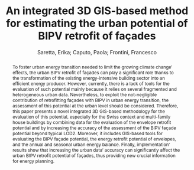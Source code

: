 ---
layout: technique
title: "An integrated 3D GIS-based method for estimating the urban potential of BIPV retrofit of façades"
classifications:
    system_type: "False"
    technique: "False"
    design_study: "False"
    evaluation: "False"
    data: "False"
    analysis: "True"
    generation: "False"
    curation_and_transformation: "False"
    management: "True"
    modeling: "True"
    urban_analysis: "True"
    visualization: "True"
    sunlight_access: "True"
    wind_ventilation: "False"
    view_impact: "False"
    energy: "True"
    damage_and_disaster_management: "False"
    climate: "False"
    sound: "False"
    property_cadastre: "False"
    other_use: "False"
    lookup: "False"
    browse: "False"
    locate: "True"
    explore: "False"
    identify: "True"
    compare: "False"
    summarize: "False"
    distribution: "False"
    trends: "False"
    outliers: "False"
    extremes: "True"
    features: "False"
    target_discovery: "False"
    target_access: "True"
    spatial_relation: "True"
    buildings: "True"
    streets: "False"
    nature: "False"
    uniform_discretization: "False"
    structural_subdivision: "False"
    univariate: "False"
    multivariate: "True"
    volumetric: "False"
    temporal: "True"
    sensing: "False"
    statistical: "False"
    simulation_based: "True"
    learning_based: "False"
    surveyed: "False"
    site: "False"
    block: "True"
    multi_block: "True"
    city: "False"
    va_wo_model: "False"
    post_model: "True"
    model_integrated: "False"
    assisted_models: "False"
    overlay: "True"
    embedded: "False"
    linked: "False"
    temporal_jx: "False"
    spatial_jx: "False"
    filter: "False"
    aggregate: "True"
    embed: "False"
    glyphs: "False"
    bar_charts: "True"
    scatterplots: "False"
    linegraphs: "False"
    matrix: "False"
    grid: "False"
    boxplot: "False"
    parallel_coordinates: "False"
    map_2d: "False"
    map_3d: "True"
    walking: "False"
    steering: "False"
    selection_based: "False"
    manipulation_based: "True"
    distortion: "False"
    ghosting: "False"
    culling: "False"
    birds_view: "True"
    multi_view: "False"
    assisted_steering: "False"
    other: "False"
    vr_cave: "False"
    ar: "False"
    desktop: "True"
    mobile: "False"
    case_study: "True"
    user_study: "False"
    statistical_evaluation: "True"
    expert_interviews: "False"
key: "BLYJZDWU"
item_type: "journalArticle"
publication_year: "2020"
author: "Saretta, Erika; Caputo, Paola; Frontini, Francesco"
publication_title: "Sustainable Cities and Society"
isbn: "nan"
issn: "22106707"
doi: "10.1016/j.scs.2020.102410"
url_paper: "https://linkinghub.elsevier.com/retrieve/pii/S2210670720306314"
abstract_note: "nan"
date_added: "2023-01-30 00:33:43"
date_modified: "2023-01-30 00:33:43"
access_date: "2023-01-30 00:33:43"
pages: "102410"
num_pages: "nan"
issue: "nan"
volume: "62.0"
number_of_volumes: "nan"
journal_abbreviation: "Sustainable Cities and Society"
short_title: "nan"
series: "nan"
series_number: "nan"
series_text: "nan"
series_title: "nan"
publisher: "nan"
place: "nan"
language: "en"
rights: "nan"
type: "nan"
archive: "nan"
archive_location: "nan"
library_catalog: "DOI.org (Crossref)"
call_number: "nan"
extra: "nan"
notes: "nan"
link_attachments: "nan"
manual_tags: "nan"
automatic_tags: "nan"
editor: "nan"
series_editor: "nan"
translator: "nan"
contributor: "nan"
attorney_agent: "nan"
book_author: "nan"
cast_member: "nan"
commenter: "nan"
composer: "nan"
cosponsor: "nan"
counsel: "nan"
interviewer: "nan"
producer: "nan"
recipient: "nan"
reviewed_author: "nan"
scriptwriter: "nan"
words_by: "nan"
guest: "nan"
number: "nan"
edition: "nan"
running_time: "nan"
scale: "nan"
medium: "nan"
artwork_size: "nan"
filing_date: "nan"
application_number: "nan"
assignee: "nan"
issuing_authority: "nan"
country: "nan"
meeting_name: "nan"
conference_name: "nan"
court: "nan"
references: "nan"
reporter: "nan"
legal_status: "nan"
priority_numbers: "nan"
programming_language: "nan"
version: "nan"
system: "nan"
code: "nan"
code_number: "nan"
section: "nan"
session: "nan"
committee: "nan"
history: "nan"
legislative_body: "nan"
abstract: "To foster urban energy transition needed to limit the growing climate change’ effects, the urban BIPV retrofit of façades can play a significant role thanks to the transformation of the existing energy-intensive building sector into an efficient energy producer. However, currently, there is a lack of tools for the evaluation of such potential mainly because it relies on several fragmented and heterogeneous urban data. Nevertheless, to exploit the not-negligible contribution of retrofitting façades with BIPV in urban energy transition, the assessment of this potential at the urban level should be considered. Therefore, this paper presents a novel integrated 3D GIS-based methodology for the evaluation of this potential, especially for the Swiss context and multi-family house buildings by combining data for the evaluation of the envelope retrofit potential and by increasing the accuracy of the assessment of the BIPV façade potential beyond typical LOD2. Moreover, it includes GIS-based tools for evaluating the BIPV façade potential, the energy retrofit potential of envelopes, and the annual and seasonal urban energy balance. Finally, implementation’ results show that increasing the urban data’ accuracy can significantly affect the urban BIPV retrofit potential of façades, thus providing new crucial information for energy planning."
---